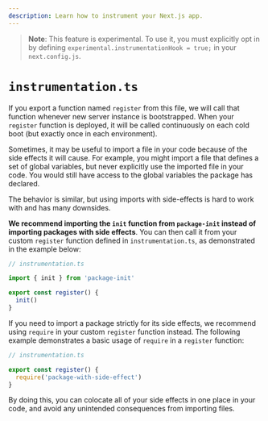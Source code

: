 ```yaml
---
description: Learn how to instrument your Next.js app.
---
```


> **Note**: This feature is experimental. To use it, you must explicitly opt in by defining `experimental.instrumentationHook = true;` in your `next.config.js`.

# `instrumentation.ts`

If you export a function named `register` from this file, we will call that function whenever new server instance is bootstrapped.
When your `register` function is deployed, it will be called continuously on each cold boot (but exactly once in each environment).

Sometimes, it may be useful to import a file in your code because of the side effects it will cause. For example, you might import a file that defines a set of global variables, but never explicitly use the imported file in your code. You would still have access to the global variables the package has declared.

The behavior is similar, but using imports with side-effects is hard to work with and has many downsides.

**We recommend importing the `init` function from `package-init` instead of importing packages with side effects**. You can then call it from your custom `register` function defined in `instrumentation.ts`, as demonstrated in the example below:

```ts
// instrumentation.ts

import { init } from 'package-init'

export const register() {
  init()
}
```

If you need to import a package strictly for its side effects, we recommend using `require` in your custom `register` function instead. The following example demonstrates a basic usage of `require` in a `register` function:

```ts
// instrumentation.ts

export const register() {
  require('package-with-side-effect')
}
```

By doing this, you can colocate all of your side effects in one place in your code, and avoid any unintended consequences from importing files.
